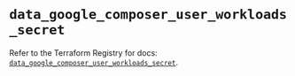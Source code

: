 # `data_google_composer_user_workloads_secret`

Refer to the Terraform Registry for docs: [`data_google_composer_user_workloads_secret`](https://registry.terraform.io/providers/hashicorp/google-beta/6.3.0/docs/data-sources/google_composer_user_workloads_secret).
